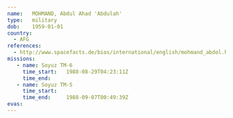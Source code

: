 ```yaml
---
name:	MOHMAND, Abdul Ahad 'Abdulah'
type:	military
dob:	1959-01-01
country:
  - AFG
references:
  - http://www.spacefacts.de/bios/international/english/mohmand_abdol.htm
missions:
   - name: Soyuz TM-6
     time_start:   1988-08-29T04:23:11Z
     time_end:     
   - name: Soyuz TM-5
     time_start:   
     time_end:     1988-09-07T00:49:39Z
evas:
---
```

